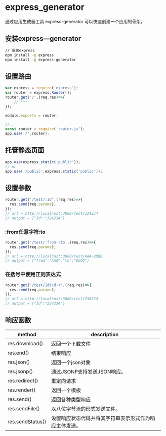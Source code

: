 # express_generator
通过应用生成器工具 express-generator 可以快速创建一个应用的骨架。

## 安装express—generator
```sh
// 安装express
npm install -g express
npm install -g express-generator
```

## 设置路由
```js
var express = require('express');
var router = express.Router();
router.get('/',(req,res)=>{
    // ***
});

module.exports = router;
```
```js
//...
const router = require('router.js');
app.use('/',router);
```

## 托管静态页面
```js
app.use(express.static('public'));
// or
app.use('/public',express.static('public'));
```

## 设置参数
```js
router.get('/test/:Id',(req,res)=>{
  res.send(req.params);
});
// url = http://localhost:3000/test/324234
// output = {"Id":"324234"}
```
### :from任意字符:to
```js
router.get('/test/:from-:to',(req,res)=>{
  res.send(req.params);
});
// url = http://localhost:3000/test/AAA-QQQQ
// output = {"from":"AAA","to":"QQQQ"}
```
### 在括号中使用正则表达式
```js
router.get('/test/Id(\d+)',(req,res)=>{
  res.send(req.params);
});
// url = http://localhost:3000/test/234234
// output = {"Id":"234234"}
```

## 响应函数
| method | description |
| --- | ---- |
| res.download() | 返回一个下载文件 |
| res.end() | 结束响应 |
| res.json() | 返回一个json对象 |
| res.jsonp() | 通过JSONP支持发送JSON响应。 |
| res.redirect() | 重定向请求 |
| res.render() | 返回一个模板 |
| res.send() | 返回各种类型响应 |
| res.sendFile() | 以八位字节流的形式发送文件。 |
| res.sendStatus() | 设置响应状态代码并将其字符串表示形式作为响应主体发送。 |
